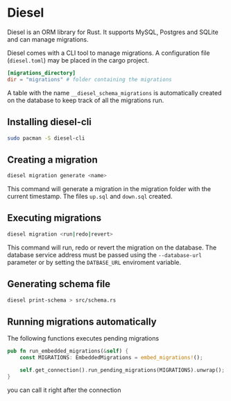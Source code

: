 # Diesel
Diesel is an ORM library for Rust.
It supports MySQL, Postgres and SQLite and can manage migrations.

Diesel comes with a CLI tool to manage migrations. A configuration file (`diesel.toml`) may be placed
in the cargo project.
```toml
[migrations_directory]
dir = "migrations" # folder containing the migrations
```

A table with the name `__diesel_schema_migrations` is automatically created on the database to keep
track of all the migrations run.

## Installing diesel-cli
```bash
sudo pacman -S diesel-cli
```

## Creating a migration
```bash
diesel migration generate <name>
```
This command will generate a migration in the migration folder with the current timestamp. The files
`up.sql` and `down.sql` created.

## Executing migrations
```bash
diesel migration <run|redo|revert>
```
This command will run, redo or revert the migration on the database. The database service address must
be passed using the `--database-url` parameter or by setting the `DATBASE_URL` enviroment variable.

## Generating schema file
```bash
diesel print-schema > src/schema.rs
```

## Running migrations automatically
The following functions executes pending migrations
```rust
pub fn run_embedded_migrations(&self) {
    const MIGRATIONS: EmbeddedMigrations = embed_migrations!();

    self.get_connection().run_pending_migrations(MIGRATIONS).unwrap();
}
```
you can call it right after the connection